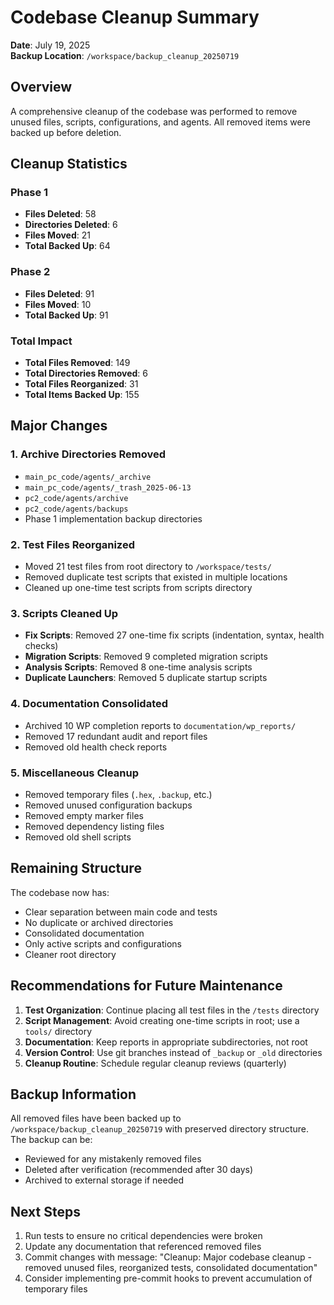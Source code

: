 # Codebase Cleanup Summary

**Date**: July 19, 2025  
**Backup Location**: `/workspace/backup_cleanup_20250719`

## Overview

A comprehensive cleanup of the codebase was performed to remove unused files, scripts, configurations, and agents. All removed items were backed up before deletion.

## Cleanup Statistics

### Phase 1
- **Files Deleted**: 58
- **Directories Deleted**: 6
- **Files Moved**: 21
- **Total Backed Up**: 64

### Phase 2
- **Files Deleted**: 91
- **Files Moved**: 10
- **Total Backed Up**: 91

### Total Impact
- **Total Files Removed**: 149
- **Total Directories Removed**: 6
- **Total Files Reorganized**: 31
- **Total Items Backed Up**: 155

## Major Changes

### 1. Archive Directories Removed
- `main_pc_code/agents/_archive`
- `main_pc_code/agents/_trash_2025-06-13`
- `pc2_code/agents/archive`
- `pc2_code/agents/backups`
- Phase 1 implementation backup directories

### 2. Test Files Reorganized
- Moved 21 test files from root directory to `/workspace/tests/`
- Removed duplicate test scripts that existed in multiple locations
- Cleaned up one-time test scripts from scripts directory

### 3. Scripts Cleaned Up
- **Fix Scripts**: Removed 27 one-time fix scripts (indentation, syntax, health checks)
- **Migration Scripts**: Removed 9 completed migration scripts
- **Analysis Scripts**: Removed 8 one-time analysis scripts
- **Duplicate Launchers**: Removed 5 duplicate startup scripts

### 4. Documentation Consolidated
- Archived 10 WP completion reports to `documentation/wp_reports/`
- Removed 17 redundant audit and report files
- Removed old health check reports

### 5. Miscellaneous Cleanup
- Removed temporary files (`.hex`, `.backup`, etc.)
- Removed unused configuration backups
- Removed empty marker files
- Removed dependency listing files
- Removed old shell scripts

## Remaining Structure

The codebase now has:
- Clear separation between main code and tests
- No duplicate or archived directories
- Consolidated documentation
- Only active scripts and configurations
- Cleaner root directory

## Recommendations for Future Maintenance

1. **Test Organization**: Continue placing all test files in the `/tests` directory
2. **Script Management**: Avoid creating one-time scripts in root; use a `tools/` directory
3. **Documentation**: Keep reports in appropriate subdirectories, not root
4. **Version Control**: Use git branches instead of `_backup` or `_old` directories
5. **Cleanup Routine**: Schedule regular cleanup reviews (quarterly)

## Backup Information

All removed files have been backed up to `/workspace/backup_cleanup_20250719` with preserved directory structure. The backup can be:
- Reviewed for any mistakenly removed files
- Deleted after verification (recommended after 30 days)
- Archived to external storage if needed

## Next Steps

1. Run tests to ensure no critical dependencies were broken
2. Update any documentation that referenced removed files
3. Commit changes with message: "Cleanup: Major codebase cleanup - removed unused files, reorganized tests, consolidated documentation"
4. Consider implementing pre-commit hooks to prevent accumulation of temporary files